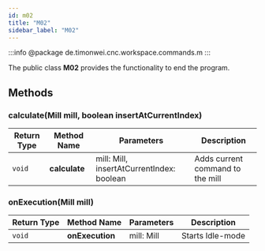 ```yaml
---
id: m02
title: "M02"
sidebar_label: "M02"
---
```


:::info
@package de.timonwei.cnc.workspace.commands.m
:::

The public class **M02** provides the functionality to end the program.


## Methods

### calculate(Mill mill, boolean insertAtCurrentIndex)
| Return Type   | Method Name   | Parameters  | Description    |
| ------------- | ------------- | ----------- | -------------- |
| `void`       | **calculate**      |   mill: Mill, insertAtCurrentIndex: boolean          | Adds current command to the mill |

### onExecution(Mill mill)
| Return Type   | Method Name   | Parameters  | Description    |
| ------------- | ------------- | ----------- | -------------- |
| `void`       | **onExecution**      |   mill: Mill         | Starts Idle-mode |